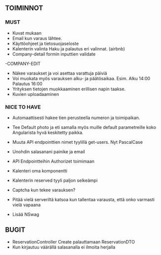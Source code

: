 ## TOIMINNOT
 ### MUST
- Kuvat mukaan
- Email kun varaus lähtee.
- Käyttöohjeet ja tietosuojaseloste
- Kalenterin valinta Haku ja palautus eri valinnat. (airbnb)
- Company-detail formin inputtien validate

-COMPANY-EDIT
   - Näkee varaukset ja voi asettaa varattuja päiviä
   - Voi muokata myös varauksen alku- ja päätösaikaa. Esim. Alku 14:00 Palautus 16:00
   - Yrityksen tietojen muokkaaminen erillisen napin taakse.
   - Kuvien uploadaaminen

### NICE TO HAVE
- Automaattisesti hakee tien perusteella numeron ja toimipaikan. 
- Tee Default photo ja eti samalla myös muille default parametreille koko Angularista hyvä keskitetty paikka. 
- Muuta API endpointtien nimet tyylillä get-users. Nyt PascalCase
- Unohdin salasanani painike ja email
- API Endpointteihin Authorizet toimimaan
- Kalenteri oma komponentti
- Kalenterin reserved tyyli paljon selkeämpi
- Captcha kun tekee varauksen?

- Pitää vielä serveriltä katsoa kun tallentaa varausta, että onko varmasti vielä vapaana
- Lisää NSwag


## BUGIT 
- ReservationController Create palauttamaan ReservationDTO
- Kun kirjautuu väärällä salasanalla ei ilmoita herjalla